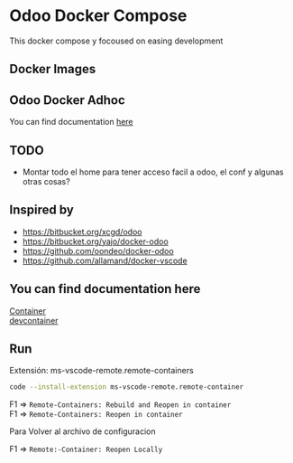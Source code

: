 # Odoo Docker Compose

This docker compose y focoused on easing development

## Docker Images

## Odoo Docker Adhoc

You can find documentation [here](https://docs.google.com/document/d/1nuX99v_ncfEfXlAAYVe85k9a1JbkXBVG_39GK5GGWzg/preview)

## TODO

* Montar todo el home para tener acceso facil a odoo, el conf y algunas otras cosas?

## Inspired by

* https://bitbucket.org/xcgd/odoo
* https://bitbucket.org/yajo/docker-odoo
* https://github.com/oondeo/docker-odoo
* https://github.com/allamand/docker-vscode

## You can find documentation here

[Container](https://code.visualstudio.com/docs/remote/create-dev-container)  
[devcontainer](https://code.visualstudio.com/docs/remote/devcontainerjson-reference)

## Run

Extensión: ms-vscode-remote.remote-containers

``` sh
code --install-extension ms-vscode-remote.remote-container
```

F1 => `Remote-Containers: Rebuild and Reopen in container`  
F1 => `Remote-Containers: Reopen in container`

Para Volver al archivo de configuracion

F1 => `Remote:-Container: Reopen Locally`
